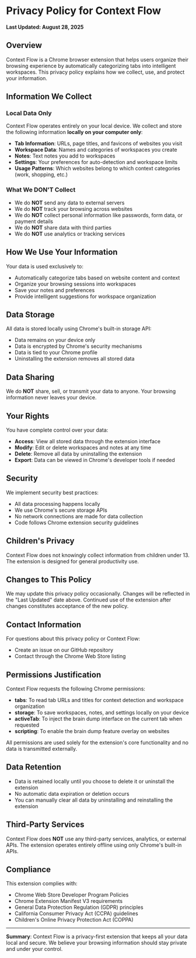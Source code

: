 # Privacy Policy for Context Flow

**Last Updated: August 28, 2025**

## Overview

Context Flow is a Chrome browser extension that helps users organize their browsing experience by automatically categorizing tabs into intelligent workspaces. This privacy policy explains how we collect, use, and protect your information.

## Information We Collect

### Local Data Only
Context Flow operates entirely on your local device. We collect and store the following information **locally on your computer only**:

- **Tab Information**: URLs, page titles, and favicons of websites you visit
- **Workspace Data**: Names and categories of workspaces you create
- **Notes**: Text notes you add to workspaces
- **Settings**: Your preferences for auto-detection and workspace limits
- **Usage Patterns**: Which websites belong to which context categories (work, shopping, etc.)

### What We DON'T Collect
- We do **NOT** send any data to external servers
- We do **NOT** track your browsing across websites
- We do **NOT** collect personal information like passwords, form data, or payment details
- We do **NOT** share data with third parties
- We do **NOT** use analytics or tracking services

## How We Use Your Information

Your data is used exclusively to:
- Automatically categorize tabs based on website content and context
- Organize your browsing sessions into workspaces
- Save your notes and preferences
- Provide intelligent suggestions for workspace organization

## Data Storage

All data is stored locally using Chrome's built-in storage API:
- Data remains on your device only
- Data is encrypted by Chrome's security mechanisms
- Data is tied to your Chrome profile
- Uninstalling the extension removes all stored data

## Data Sharing

We do **NOT** share, sell, or transmit your data to anyone. Your browsing information never leaves your device.

## Your Rights

You have complete control over your data:
- **Access**: View all stored data through the extension interface
- **Modify**: Edit or delete workspaces and notes at any time
- **Delete**: Remove all data by uninstalling the extension
- **Export**: Data can be viewed in Chrome's developer tools if needed

## Security

We implement security best practices:
- All data processing happens locally
- We use Chrome's secure storage APIs
- No network connections are made for data collection
- Code follows Chrome extension security guidelines

## Children's Privacy

Context Flow does not knowingly collect information from children under 13. The extension is designed for general productivity use.

## Changes to This Policy

We may update this privacy policy occasionally. Changes will be reflected in the "Last Updated" date above. Continued use of the extension after changes constitutes acceptance of the new policy.

## Contact Information

For questions about this privacy policy or Context Flow:
- Create an issue on our GitHub repository
- Contact through the Chrome Web Store listing

## Permissions Justification

Context Flow requests the following Chrome permissions:
- **tabs**: To read tab URLs and titles for context detection and workspace organization
- **storage**: To save workspaces, notes, and settings locally on your device
- **activeTab**: To inject the brain dump interface on the current tab when requested
- **scripting**: To enable the brain dump feature overlay on websites

All permissions are used solely for the extension's core functionality and no data is transmitted externally.

## Data Retention

- Data is retained locally until you choose to delete it or uninstall the extension
- No automatic data expiration or deletion occurs
- You can manually clear all data by uninstalling and reinstalling the extension

## Third-Party Services

Context Flow does **NOT** use any third-party services, analytics, or external APIs. The extension operates entirely offline using only Chrome's built-in APIs.

## Compliance

This extension complies with:
- Chrome Web Store Developer Program Policies
- Chrome Extension Manifest V3 requirements
- General Data Protection Regulation (GDPR) principles
- California Consumer Privacy Act (CCPA) guidelines
- Children's Online Privacy Protection Act (COPPA)

---

**Summary**: Context Flow is a privacy-first extension that keeps all your data local and secure. We believe your browsing information should stay private and under your control.
